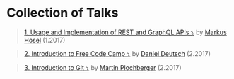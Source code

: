 # Collection of Talks

>[1. Usage and Implementation of REST and GraphQL APIs ⤵️](https://github.com/FCCVienna/FCCVienna/raw/master/talks/rest_graphql.ppt)
> by [Markus Hösel](http://www.hoeselm.at) (1.2017)


>[2. Introduction to Free Code Camp ⤵️](https://prezi.com/r3s3kjl_yfln/intro-free-code-camp/)
> by [Daniel Deutsch](https://www.linkedin.com/in/daniel-deutsch-b95611127/) (2.2017)


>[3. Introduction to Git ⤵️](https://github.com/FCCVienna/FCCVienna/blob/master/talks/2017-02-24_git_quick_and_dirty.odp)
> by [Martin Plochberger](https://github.com/42pre) (2.2017)
